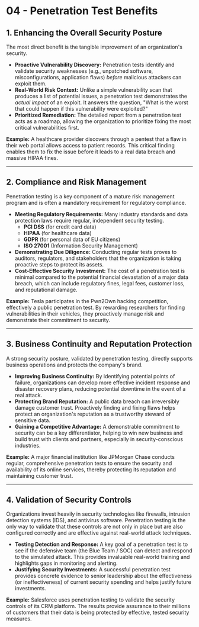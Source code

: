 # 04 - Penetration Test Benefits

## 1. Enhancing the Overall Security Posture

The most direct benefit is the tangible improvement of an organization's security.

*   **Proactive Vulnerability Discovery:** Penetration tests identify and validate security weaknesses (e.g., unpatched software, misconfigurations, application flaws) *before* malicious attackers can exploit them.
*   **Real-World Risk Context:** Unlike a simple vulnerability scan that produces a list of potential issues, a penetration test demonstrates the *actual impact* of an exploit. It answers the question, "What is the worst that could happen if this vulnerability were exploited?"
*   **Prioritized Remediation:** The detailed report from a penetration test acts as a roadmap, allowing the organization to prioritize fixing the most critical vulnerabilities first.

**Example:** A healthcare provider discovers through a pentest that a flaw in their web portal allows access to patient records. This critical finding enables them to fix the issue before it leads to a real data breach and massive HIPAA fines.

---

## 2. Compliance and Risk Management

Penetration testing is a key component of a mature risk management program and is often a mandatory requirement for regulatory compliance.

*   **Meeting Regulatory Requirements:** Many industry standards and data protection laws require regular, independent security testing.
    *   **PCI DSS** (for credit card data)
    *   **HIPAA** (for healthcare data)
    *   **GDPR** (for personal data of EU citizens)
    *   **ISO 27001** (Information Security Management)
*   **Demonstrating Due Diligence:** Conducting regular tests proves to auditors, regulators, and stakeholders that the organization is taking proactive steps to protect its assets.
*   **Cost-Effective Security Investment:** The cost of a penetration test is minimal compared to the potential financial devastation of a major data breach, which can include regulatory fines, legal fees, customer loss, and reputational damage.

**Example:** Tesla participates in the Pwn2Own hacking competition, effectively a public penetration test. By rewarding researchers for finding vulnerabilities in their vehicles, they proactively manage risk and demonstrate their commitment to security.

---

## 3. Business Continuity and Reputation Protection

A strong security posture, validated by penetration testing, directly supports business operations and protects the company's brand.

*   **Improving Business Continuity:** By identifying potential points of failure, organizations can develop more effective incident response and disaster recovery plans, reducing potential downtime in the event of a real attack.
*   **Protecting Brand Reputation:** A public data breach can irreversibly damage customer trust. Proactively finding and fixing flaws helps protect an organization's reputation as a trustworthy steward of sensitive data.
*   **Gaining a Competitive Advantage:** A demonstrable commitment to security can be a key differentiator, helping to win new business and build trust with clients and partners, especially in security-conscious industries.

**Example:** A major financial institution like JPMorgan Chase conducts regular, comprehensive penetration tests to ensure the security and availability of its online services, thereby protecting its reputation and maintaining customer trust.

---

## 4. Validation of Security Controls

Organizations invest heavily in security technologies like firewalls, intrusion detection systems (IDS), and antivirus software. Penetration testing is the only way to validate that these controls are not only in place but are also configured correctly and are effective against real-world attack techniques.

*   **Testing Detection and Response:** A key goal of a penetration test is to see if the defensive team (the Blue Team / SOC) can detect and respond to the simulated attack. This provides invaluable real-world training and highlights gaps in monitoring and alerting.
*   **Justifying Security Investments:** A successful penetration test provides concrete evidence to senior leadership about the effectiveness (or ineffectiveness) of current security spending and helps justify future investments.

**Example:** Salesforce uses penetration testing to validate the security controls of its CRM platform. The results provide assurance to their millions of customers that their data is being protected by effective, tested security measures.
